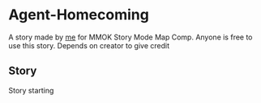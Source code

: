 # Agent-Homecoming
A story made by [me]("https://discord.com/users/713056818972066140") for MMOK Story Mode Map Comp. Anyone is free to use this story. Depends on creator to give credit

## Story
Story starting
